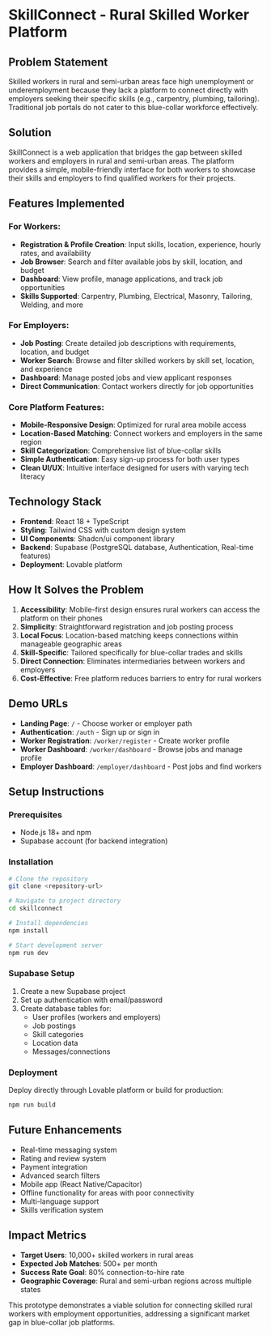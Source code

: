 # SkillConnect - Rural Skilled Worker Platform

## Problem Statement
Skilled workers in rural and semi-urban areas face high unemployment or underemployment because they lack a platform to connect directly with employers seeking their specific skills (e.g., carpentry, plumbing, tailoring). Traditional job portals do not cater to this blue-collar workforce effectively.

## Solution
SkillConnect is a web application that bridges the gap between skilled workers and employers in rural and semi-urban areas. The platform provides a simple, mobile-friendly interface for both workers to showcase their skills and employers to find qualified workers for their projects.

## Features Implemented

### For Workers:
- **Registration & Profile Creation**: Input skills, location, experience, hourly rates, and availability
- **Job Browser**: Search and filter available jobs by skill, location, and budget
- **Dashboard**: View profile, manage applications, and track job opportunities
- **Skills Supported**: Carpentry, Plumbing, Electrical, Masonry, Tailoring, Welding, and more

### For Employers:
- **Job Posting**: Create detailed job descriptions with requirements, location, and budget
- **Worker Search**: Browse and filter skilled workers by skill set, location, and experience
- **Dashboard**: Manage posted jobs and view applicant responses
- **Direct Communication**: Contact workers directly for job opportunities

### Core Platform Features:
- **Mobile-Responsive Design**: Optimized for rural area mobile access
- **Location-Based Matching**: Connect workers and employers in the same region
- **Skill Categorization**: Comprehensive list of blue-collar skills
- **Simple Authentication**: Easy sign-up process for both user types
- **Clean UI/UX**: Intuitive interface designed for users with varying tech literacy

## Technology Stack
- **Frontend**: React 18 + TypeScript
- **Styling**: Tailwind CSS with custom design system
- **UI Components**: Shadcn/ui component library
- **Backend**: Supabase (PostgreSQL database, Authentication, Real-time features)
- **Deployment**: Lovable platform

## How It Solves the Problem

1. **Accessibility**: Mobile-first design ensures rural workers can access the platform on their phones
2. **Simplicity**: Straightforward registration and job posting process
3. **Local Focus**: Location-based matching keeps connections within manageable geographic areas
4. **Skill-Specific**: Tailored specifically for blue-collar trades and skills
5. **Direct Connection**: Eliminates intermediaries between workers and employers
6. **Cost-Effective**: Free platform reduces barriers to entry for rural workers

## Demo URLs
- **Landing Page**: `/` - Choose worker or employer path
- **Authentication**: `/auth` - Sign up or sign in
- **Worker Registration**: `/worker/register` - Create worker profile
- **Worker Dashboard**: `/worker/dashboard` - Browse jobs and manage profile
- **Employer Dashboard**: `/employer/dashboard` - Post jobs and find workers

## Setup Instructions

### Prerequisites
- Node.js 18+ and npm
- Supabase account (for backend integration)

### Installation
```sh
# Clone the repository
git clone <repository-url>

# Navigate to project directory
cd skillconnect

# Install dependencies
npm install

# Start development server
npm run dev
```

### Supabase Setup
1. Create a new Supabase project
2. Set up authentication with email/password
3. Create database tables for:
   - User profiles (workers and employers)
   - Job postings
   - Skill categories
   - Location data
   - Messages/connections

### Deployment
Deploy directly through Lovable platform or build for production:
```sh
npm run build
```

## Future Enhancements
- Real-time messaging system
- Rating and review system
- Payment integration
- Advanced search filters
- Mobile app (React Native/Capacitor)
- Offline functionality for areas with poor connectivity
- Multi-language support
- Skills verification system

## Impact Metrics
- **Target Users**: 10,000+ skilled workers in rural areas
- **Expected Job Matches**: 500+ per month
- **Success Rate Goal**: 80% connection-to-hire rate
- **Geographic Coverage**: Rural and semi-urban regions across multiple states

This prototype demonstrates a viable solution for connecting skilled rural workers with employment opportunities, addressing a significant market gap in blue-collar job platforms.
